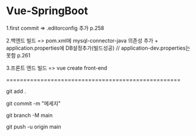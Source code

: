 # Vue-SpringBoot
1.first commit => .editorconfig 추가 p.258

2.백엔드 빌드 => pom.xml에 mysql-connector-java 의존성 추가 + application.properties에 DB설정추가(빌드성공) // application-dev.properties는 못함 p.261

3.프론트 엔드 빌드 =>  vue create front-end


===================================================


git add .

git commit -m "메세지"

git branch -M main

git push -u origin main
